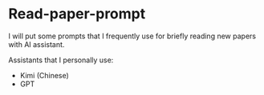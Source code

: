 # Read-paper-prompt

I will put some prompts that I frequently use for briefly reading new papers with AI assistant.

Assistants that I personally use:
- Kimi (Chinese)
- GPT
